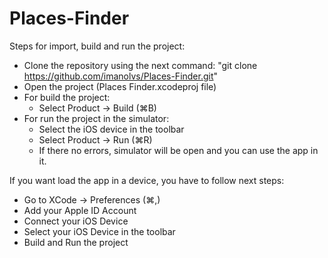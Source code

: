 # Places-Finder

Steps for import, build and run the project:
- Clone the repository using the next command: "git clone https://github.com/imanolvs/Places-Finder.git"
- Open the project (Places Finder.xcodeproj file)
- For build the project: 
    - Select Product -> Build (⌘B)
- For run the project in the simulator:
    - Select the iOS device in the toolbar
    - Select Product -> Run (⌘R)
    - If there no errors, simulator will be open and you can use the app in it.

If you want load the app in a device, you have to follow next steps:
  - Go to XCode -> Preferences (⌘,)
  - Add your Apple ID Account
  - Connect your iOS Device
  - Select your iOS Device in the toolbar
  - Build and Run the project
  
  
